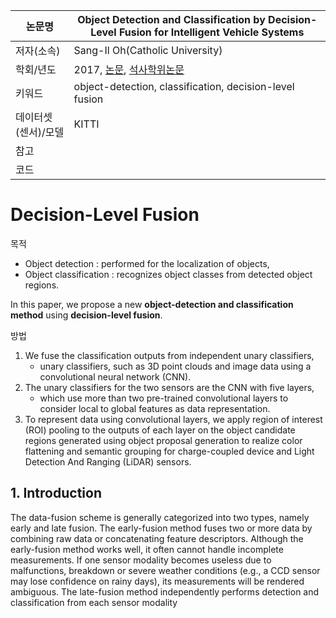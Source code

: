 | 논문명 | Object Detection and Classification by Decision-Level Fusion for Intelligent Vehicle Systems |
| --- | --- |
| 저자\(소속\) | Sang-Il Oh\(Catholic University\) |
| 학회/년도 | 2017, [논문](https://www.ncbi.nlm.nih.gov/pmc/articles/PMC5298778/), [석사학위논문](http://academic.naver.com/article.naver?doc_id=195223326) |
| 키워드 |  object-detection, classification, decision-level fusion |
| 데이터셋(센서)/모델 | KITTI |
| 참고 |  |
| 코드 |  |

# Decision-Level Fusion

목적 
- Object detection :  performed for the localization of objects,
- Object classification : recognizes object classes from detected object regions.

In this paper, we propose a new **object-detection and classification method** using **decision-level fusion**. 

방법 
1. We fuse the classification outputs from independent unary classifiers, 
	- unary classifiers, such as 3D point clouds and image data using a convolutional neural network (CNN). 
2. The unary classifiers for the two sensors are the CNN with five layers, 
	- which use more than two pre-trained convolutional layers to consider local to global features as data representation. 
3. To represent data using convolutional layers, we apply region of interest (ROI) pooling to the outputs of each layer on the object candidate regions generated using object proposal generation to realize color flattening and semantic grouping for charge-coupled device and Light Detection And Ranging (LiDAR) sensors.

## 1. Introduction


The data-fusion scheme is generally categorized into two types, namely early and late fusion. The early-fusion method fuses two or more
data by combining raw data or concatenating feature descriptors. Although the early-fusion method
works well, it often cannot handle incomplete measurements. If one sensor modality becomes useless
due to malfunctions, breakdown or severe weather conditions (e.g., a CCD sensor may lose confidence
on rainy days), its measurements will be rendered ambiguous. The late-fusion method independently
performs detection and classification from each sensor modality



<!--stackedit_data:
eyJoaXN0b3J5IjpbLTcxNDA3MTI2XX0=
-->